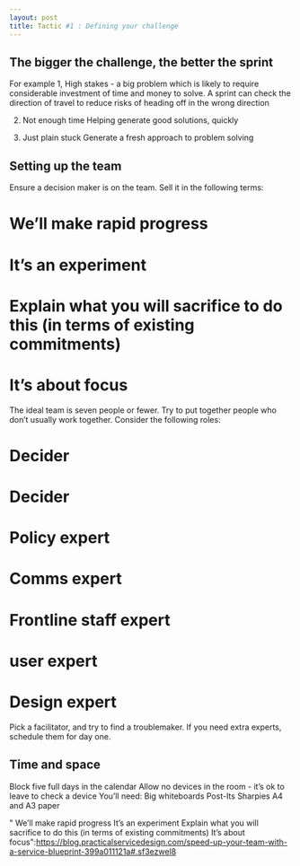 ```yaml
---
layout: post
title: Tactic #1 : Defining your challenge
---
```


<h2>The bigger the challenge, the better the sprint</h2>

For example
1, High stakes - a big problem which is likely to require considerable investment of time and money to solve. A sprint can check the direction of travel to reduce risks of heading off in the wrong direction

2. Not enough time
Helping generate good solutions, quickly

3. Just plain stuck
Generate a fresh approach to problem solving

<h2>Setting up the team</h2>
Ensure a decision maker is on the team. Sell it in the following terms:

# We’ll make rapid progress
# It’s an experiment
# Explain what you will sacrifice to do this (in terms of existing commitments)
# It’s about focus

The ideal team is seven people or fewer. Try to put together people who don’t usually work together. Consider the following roles:
# Decider
# Decider
# Policy expert
# Comms expert
# Frontline staff expert
# user expert
# Design expert

Pick a facilitator, and try to find a troublemaker. If you need extra experts, schedule them for day one. 

<h2>Time and space </h2>
Block five full days in the calendar
Allow no devices in the room - it’s ok to leave to check a device 
You’ll need:
Big whiteboards
Post-Its 
Sharpies
A4 and A3 paper

" We’ll make rapid progress It’s an experiment Explain what you will sacrifice to do this (in terms of existing commitments) It’s about focus":https://blog.practicalservicedesign.com/speed-up-your-team-with-a-service-blueprint-399a011121a#.sf3ezwel8

